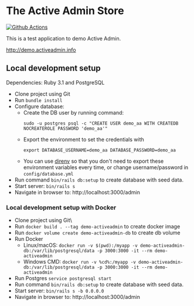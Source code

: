 # The Active Admin Store
[![Github Actions](https://github.com/activeadmin/demo.activeadmin.info/workflows/test/badge.svg)](https://github.com/activeadmin/demo.activeadmin.info/actions)

This is a test application to demo Active Admin.

http://demo.activeadmin.info


## Local development setup

Dependencies: Ruby 3.1 and PostgreSQL

* Clone project using Git
* Run `bundle install`
* Configure database:
  - Create the DB user by running command:
    ```
    sudo -u postgres psql -c "CREATE USER demo_aa WITH CREATEDB NOCREATEROLE PASSWORD 'demo_aa'"
    ```
  - Export the environment to set the credentials with
    ```
    export DATABASE_USERNAME=demo_aa DATABASE_PASSWORD=demo_aa
    ```
  - You can use [direnv](https://github.com/direnv/direnv) so that you don't need to export these environment variables every time, or change username/password in `config/database.yml`
* Run command `bin/rails db:setup` to create database with seed data.
* Start server: `bin/rails s`
* Navigate in browser to: http://localhost:3000/admin


### Local development setup with Docker

* Clone project using Git\
* Run `docker build . --tag demo-activeadmin` to create docker image
* Run `docker volume create demo-activeadmin-db` to create db volume
* Run Docker
  - Linux/macOS:  `docker run -v $(pwd):/myapp -v demo-activeadmin-db:/var/lib/postgresql/data -p 3000:3000 -it --rm demo-activeadmin`
  - Windows CMD:  `docker run -v %cd%:/myapp -v demo-activeadmin-db:/var/lib/postgresql/data -p 3000:3000 -it --rm demo-activeadmin`
* Run Postgres `service postgresql start`
* Run command `bin/rails db:setup` to create database with seed data.
* Start server: `bin/rails s -b 0.0.0.0`
* Navigate in browser to: http://localhost:3000/admin